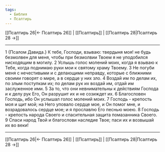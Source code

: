 ```yaml
---
tags:
  - Библия
  - Псалтирь
---
```

[[Псалтирь 26|← Псалтирь 26]] | [[Псалтирь]] | [[Псалтирь 28|Псалтирь 28 →]]

---
1 {Псалом Давида.} К тебе, Господи, взываю: твердыня моя! не будь безмолвен для меня, чтобы при безмолвии Твоем я не уподобился нисходящим в могилу.
2 Услышь голос молений моих, когда я взываю к Тебе, когда поднимаю руки мои к святому храму Твоему.
3 Не погуби меня с нечестивыми и с делающими неправду, которые с ближними своими говорят о мире, а в сердце у них зло.
4 Воздай им по делам их, по злым поступкам их; по делам рук их воздай им, отдай им заслуженное ими.
5 За то, что они невнимательны к действиям Господа и к делу рук Его, Он разрушит их и не созиждет их.
6 Благословен Господь, ибо Он услышал голос молений моих.
7 Господь - крепость моя и щит мой; на Него уповало сердце мое, и Он помог мне, и возрадовалось сердце мое; и я прославлю Его песнью моею.
8 Господь - крепость народа Своего и спасительная защита помазанника Своего.
9 Спаси народ Твой и благослови наследие Твое; паси их и возвышай их во веки!

---
[[Псалтирь 26|← Псалтирь 26]] | [[Псалтирь]] | [[Псалтирь 28|Псалтирь 28 →]]